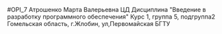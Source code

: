 #OPI_7
Атрошенко Марта Валерьевна 
ЦД
Дисциплина "Введение в разработку программного обеспечения"
Курс 1, группа 5, подгруппа2 
Гомельская область, г.Жлобин, ул,Первомайская
БГТУ
